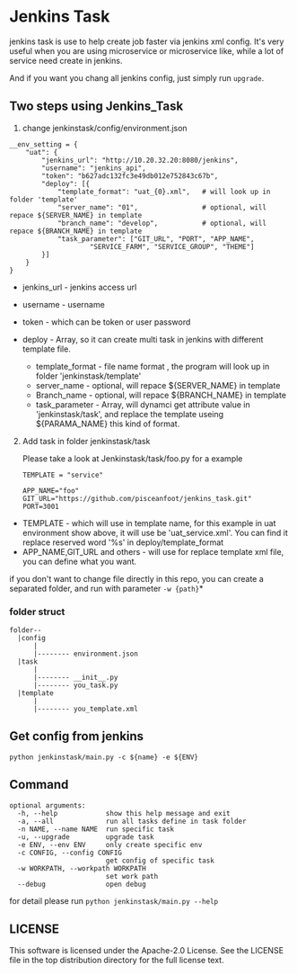 


Jenkins Task
=======================

jenkins task is use to help create job faster via jenkins xml config. It's very useful when you are using microservice or microservice like, while a lot of service need create in jenkins.

And if you want you chang all jenkins config, just simply run `upgrade`.


Two steps using Jenkins_Task
--------------------------------------

1. change jenkinstask/config/environment.json

```
__env_setting = {
    "uat": {
        "jenkins_url": "http://10.20.32.20:8080/jenkins",
        "username": "jenkins_api",
        "token": "b627adc132fc3e49db012e752843c67b",
        "deploy": [{
            "template_format": "uat_{0}.xml",   # will look up in folder 'template'
            "server_name": "01",                # optional, will repace ${SERVER_NAME} in template
            "branch_name": "develop",           # optional, will repace ${BRANCH_NAME} in template
            "task_parameter": ["GIT_URL", "PORT", "APP_NAME", 
                    "SERVICE_FARM", "SERVICE_GROUP", "THEME"]
        }]
    }
}
```


- jenkins_url - jenkins access url
- username - username
- token - which can be token or user password
- deploy - Array, so it can create multi task in jenkins with different template file.

  - template_format - file name format , the program will look up in folder 'jenkinstask/template'
  - server_name - optional, will repace ${SERVER_NAME} in template
  - Branch_name - optional, will repace ${BRANCH_NAME} in template
  - task_parameter - Array, will dynamci get attribute value in 'jenkinstask/task', and replace the template useing ${PARAMA_NAME} this kind of format.

2. Add task in folder jenkinstask/task

   Please take a look at Jenkinstask/task/foo.py for a example

   ```
   TEMPLATE = "service"

   APP_NAME="foo"
   GIT_URL="https://github.com/pisceanfoot/jenkins_task.git"
   PORT=3001
   ```

- TEMPLATE - which will use in template name, for this example in uat environment show above, it will use be 'uat_service.xml'. You can find it replace reserved word '%s' in deploy/template_format
- APP_NAME,GIT_URL and others - will use for replace template xml file, you can define what you want.




if you don't want to change file directly in this repo, you can create a separated folder, and run with parameter `-w {path}`*

### folder struct

```
folder--
  |config
      |
      |-------- environment.json
  |task
      |
      |-------- __init__.py
      |-------- you_task.py
  |template
      |
      |-------- you_template.xml
```


Get config from jenkins
-------------------------------------

```
python jenkinstask/main.py -c ${name} -e ${ENV}
```


Command
-------------------------------------

```
optional arguments:
  -h, --help            show this help message and exit
  -a, --all             run all tasks define in task folder
  -n NAME, --name NAME  run specific task
  -u, --upgrade         upgrade task
  -e ENV, --env ENV     only create specific env
  -c CONFIG, --config CONFIG
                        get config of specific task
  -w WORKPATH, --workpath WORKPATH
                        set work path
  --debug               open debug
```

  for detail please run `python jenkinstask/main.py --help`


LICENSE
------------------------------------
This software is licensed under the Apache-2.0 License. See the LICENSE file in the top distribution directory for the full license text.
